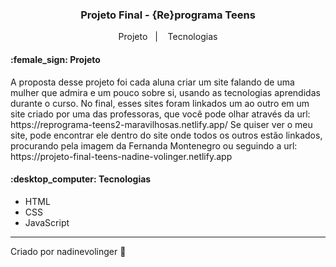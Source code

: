 <h3 align="center"> 
	Projeto Final - {Re}programa Teens
</h3>
<p align="center"> 
  <a>Projeto</a>&nbsp;&nbsp;&nbsp;|&nbsp;&nbsp;&nbsp;
  <a>Tecnologias</a>
</p>

<h4>:female_sign: Projeto </h4>

<p> A proposta desse projeto foi cada aluna criar um site falando de uma mulher que admira e um pouco sobre si, usando as tecnologias aprendidas durante o curso. No final, esses sites foram linkados um ao outro em um site criado por uma das professoras, que você pode olhar através da url: https://reprograma-teens2-maravilhosas.netlify.app/ Se quiser ver o meu site, pode encontrar ele dentro do site onde todos os outros estão linkados, procurando pela imagem da Fernanda Montenegro ou seguindo a url: https://projeto-final-teens-nadine-volinger.netlify.app
</p>
<h4>:desktop_computer: Tecnologias </h4>

- HTML
- CSS
- JavaScript

  
---
Criado por nadinevolinger :crescent_moon:

